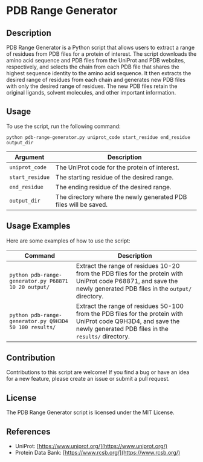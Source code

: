# PDB Range Generator

## Description

PDB Range Generator is a Python script that allows users to extract a range of residues from PDB files for a protein of interest. The script downloads the amino acid sequence and PDB files from the UniProt and PDB websites, respectively, and selects the chain from each PDB file that shares the highest sequence identity to the amino acid sequence. It then extracts the desired range of residues from each chain and generates new PDB files with only the desired range of residues. The new PDB files retain the original ligands, solvent molecules, and other important information.

## Usage

To use the script, run the following command:

`python pdb-range-generator.py uniprot_code start_residue end_residue output_dir` 

| Argument | Description |
| -------- | ----------- |
| `uniprot_code` | The UniProt code for the protein of interest. |
| `start_residue` | The starting residue of the desired range. |
| `end_residue` | The ending residue of the desired range. |
| `output_dir` | The directory where the newly generated PDB files will be saved. |


## Usage Examples

Here are some examples of how to use the script:


| Command | Description |
| ------- | ----------- |
| `python pdb-range-generator.py P68871 10 20 output/` | Extract the range of residues 10-20 from the PDB files for the protein with UniProt code P68871, and save the newly generated PDB files in the `output/` directory. |
| `python pdb-range-generator.py Q9H3D4 50 100 results/` | Extract the range of residues 50-100 from the PDB files for the protein with UniProt code Q9H3D4, and save the newly generated PDB files in the `results/` directory. |


## Contribution

Contributions to this script are welcome! If you find a bug or have an idea for a new feature, please create an issue or submit a pull request.

## License

The PDB Range Generator script is licensed under the MIT License.

## References

-   UniProt: [https://www.uniprot.org/](https://www.uniprot.org/)
-   Protein Data Bank: [https://www.rcsb.org/](https://www.rcsb.org/)
